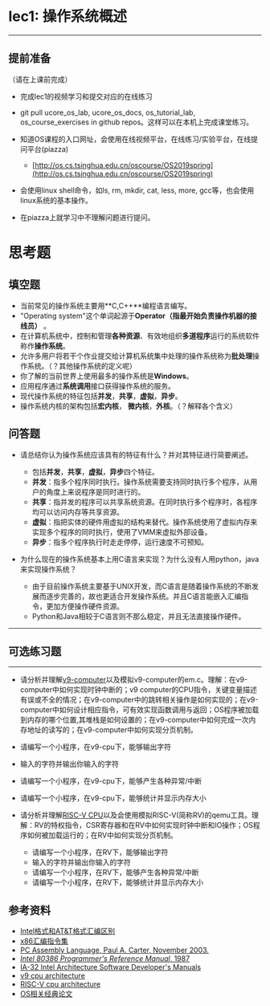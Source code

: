 # lec1: 操作系统概述

---

## **提前准备**

（请在上课前完成）

* 完成lec1的视频学习和提交对应的在线练习
* git pull ucore\_os\_lab, ucore\_os\_docs, os\_tutorial\_lab, os\_course\_exercises in github repos。这样可以在本机上完成课堂练习。
* 知道OS课程的入口网址，会使用在线视频平台，在线练习/实验平台，在线提问平台\(piazza\)
  * [http://os.cs.tsinghua.edu.cn/oscourse/OS2019spring](http://os.cs.tsinghua.edu.cn/oscourse/OS2019spring)


* 会使用linux shell命令，如ls, rm, mkdir, cat, less, more, gcc等，也会使用linux系统的基本操作。
* 在piazza上就学习中不理解问题进行提问。



# 思考题

## 填空题

* 当前常见的操作系统主要用**C,C++**编程语言编写。
* "Operating system"这个单词起源于**Operator（指最开始负责操作机器的接线员）** 。
* 在计算机系统中，控制和管理**各种资源**、有效地组织**多道程序**运行的系统软件称作**操作系统**。
* 允许多用户将若干个作业提交给计算机系统集中处理的操作系统称为**批处理**操作系统。（？其他操作系统的定义呢）
* 你了解的当前世界上使用最多的操作系统是**Windows**。
* 应用程序通过**系统调用**接口获得操作系统的服务。
* 现代操作系统的特征包括**并发**，**共享**，**虚拟**，**异步**。
* 操作系统内核的架构包括**宏内核**， **微内核**，**外核**。（？解释各个含义）


## 问答题

- 请总结你认为操作系统应该具有的特征有什么？并对其特征进行简要阐述。
  - 包括**并发**，**共享**，**虚拟**，**异步**四个特征。
  - **并发**：指多个程序同时执行。操作系统需要支持同时执行多个程序，从用户的角度上来说程序是同时进行的。
  - **共享**：指并发的程序可以共享系统资源。在同时执行多个程序时，各程序均可以访问内存等共享资源。
  - **虚拟**：指把实体的硬件用虚拟的结构来替代。操作系统使用了虚拟内存来实现多个程序的同时执行，使用了VMM来虚拟外部设备。
  - **异步**：指多个程序执行时走走停停，运行速度不可预知。


- 为什么现在的操作系统基本上用C语言来实现？为什么没有人用python，java来实现操作系统？

  - 由于目前操作系统主要基于UNIX开发，而C语言是随着操作系统的不断发展而逐步完善的，故也更适合开发操作系统。并且C语言能嵌入汇编指令，更加方便操作硬件资源。
  - Python和Java相较于C语言则不那么稳定，并且无法直接操作硬件。

---

## 可选练习题

---

- 请分析并理解[v9\-computer](https://github.com/chyyuu/os_tutorial_lab/blob/master/v9_computer/docs/v9_computer.md)以及模拟v9\-computer的em.c。理解：在v9\-computer中如何实现时钟中断的；v9 computer的CPU指令，关键变量描述有误或不全的情况；在v9\-computer中的跳转相关操作是如何实现的；在v9\-computer中如何设计相应指令，可有效实现函数调用与返回；OS程序被加载到内存的哪个位置,其堆栈是如何设置的；在v9\-computer中如何完成一次内存地址的读写的；在v9\-computer中如何实现分页机制。


- 请编写一个小程序，在v9-cpu下，能够输出字符


- 输入的字符并输出你输入的字符


- 请编写一个小程序，在v9-cpu下，能够产生各种异常/中断


- 请编写一个小程序，在v9-cpu下，能够统计并显示内存大小



- 请分析并理解[RISC-V CPU](http://www.riscvbook.com/chinese/)以及会使用模拟RISC\-V(简称RV)的qemu工具。理解：RV的特权指令，CSR寄存器和在RV中如何实现时钟中断和IO操作；OS程序如何被加载运行的；在RV中如何实现分页机制。
  - 请编写一个小程序，在RV下，能够输出字符
  - 输入的字符并输出你输入的字符
  - 请编写一个小程序，在RV下，能够产生各种异常/中断
  - 请编写一个小程序，在RV下，能够统计并显示内存大小

## 参考资料
 - [Intel格式和AT&T格式汇编区别](http://www.cnblogs.com/hdk1993/p/4820353.html)
 - [x86汇编指令集  ](http://hiyyp1234.blog.163.com/blog/static/67786373200981811422948/)
 - [PC Assembly Language, Paul A. Carter, November 2003.](https://pdos.csail.mit.edu/6.828/2016/readings/pcasm-book.pdf)
 - [*Intel 80386 Programmer's Reference Manual*, 1987](https://pdos.csail.mit.edu/6.828/2016/readings/i386/toc.htm)
 - [IA-32 Intel Architecture Software Developer's Manuals](http://www.intel.com/content/www/us/en/processors/architectures-software-developer-manuals.html)
 - [v9 cpu architecture](https://github.com/chyyuu/os_tutorial_lab/blob/master/v9_computer/docs/v9_computer.md)
 - [RISC-V cpu architecture](http://www.riscvbook.com/chinese/)
 - [OS相关经典论文](https://github.com/chyyuu/aos_course_info/blob/master/readinglist.md)
